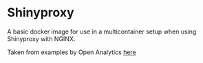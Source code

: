 # Shinyproxy

A basic docker image for use in a multicontainer setup when using Shinyproxy with NGINX.

Taken from examples by Open Analytics [here](https://github.com/openanalytics/shinyproxy-config-examples)

